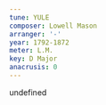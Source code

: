 ```yaml
---
tune: YULE
composer: Lowell Mason
arranger: '-'
year: 1792-1872
meter: L.M.
key: D Major
anacrusis: 0
---
```

undefined